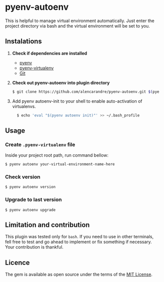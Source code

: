 # pyenv-autoenv

This is helpful to manage virtual environment automatically. Just enter the project directory via bash and the virtual environment will be set to you.

## Instalations

1. **Check if dependencies are installed**
    - [pyenv](https://github.com/pyenv/pyenv)
    - [pyenv-virtualenv](https://github.com/pyenv/pyenv-virtualenv)
    - [Git](https://git-scm.com/)

2. **Check out pyenv-autoenv into plugin directory**

    ```sh
    $ git clone https://github.com/alencarandre/pyenv-autoenv.git $(pyenv root)/plugins/pyenv-autoenv
    ```

3. Add pyenv autoenv-init to your shell to enable auto-activation of virtualenvs.

    ```sh
      $ echo 'eval "$(pyenv autoenv init)"' >> ~/.bash_profile
    ```

## Usage


### Create `.pyenv-virtualenv` file

Inside your project root path, run command bellow:

```sh
$ pyenv autoenv your-virtual-environment-name-here
```

### Check version

```sh
$ pyenv autoenv version
```

### Upgrade to last version

```
$ pyenv autoenv upgrade
```

## Limitation and contribution

This plugin was tested only for `bash`. If you need to use in other terminals, fell free to test and go ahead to implement or fix something if necessary. Your contribution is thankful.

## Licence

The gem is available as open source under the terms of the [MIT License](https://opensource.org/licenses/MIT).
